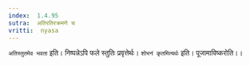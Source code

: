 ```yaml
---
index:  1.4.95
sutra:  अतिरतिरक्रमणे च
vritti:  nyasa
---
```


`अतिस्तुतमेव भवता` इति। निष्पन्नेऽपि फले स्तुतिः प्रवृत्तेर्थः। `शोभनं कृतमित्यर्थः` इति। पूजामाविष्करोति।।

